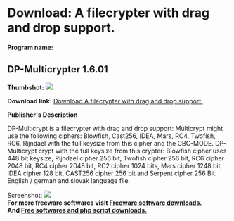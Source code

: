 # Download: A filecrypter with drag and drop support.

**Program name:**

## DP-Multicrypter 1.6.01

  
**Thumbshot:** ![](http://www.freewarefiles.com/screenshot/dp-multicrypter_md.gif)   
  
**Download link:** [Download A filecrypter with drag and drop support.](http://freesoftwares.boysofts.com/DP-Multicrypter_program_17541.html)  
  


**Publisher's Description**  
  


DP-Multicrypt is a filecrypter with drag and drop support: Multicrypt might use the following ciphers: Blowfish, Cast256, IDEA, Mars, RC4, Twofish, RC6, Rijndael with the full keysize from this cipher and the CBC-MODE. DP-Multicrypt crypt with the full keysize from this crypter: Blowfish cipher uses 448 bit keysize, Rijndael cipher 256 bit, Twofish cipher 256 bit, RC6 cipher 2048 bit, RC4 cipher 2048 bit, RC2 cipher 1024 bits, Mars cipher 1248 bit, IDEA cipher 128 bit, CAST256 cipher 256 bit and Serpent cipher 256 Bit. English / german and slovak language file. 

  
  
Screenshot: ![](http://www.freewarefiles.com/screenshot/dp-multicrypter.gif)   
**For more freeware softwares visit [Freeware software downloads.](http://freesoftwares.boysofts.com/)**   
**And [Free softwares and php script downloads.](http://www.boysofts.com/)**
